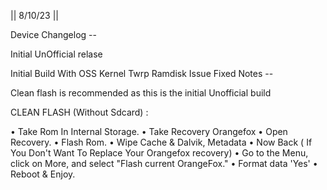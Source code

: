 || 8/10/23 ||

Device Changelog --

Initial UnOfficial relase

Initial Build With OSS Kernel Twrp Ramdisk Issue Fixed Notes --

Clean flash is recommended as this is the initial Unofficial build

CLEAN FLASH (Without Sdcard) :

• Take Rom In Internal Storage. 
• Take Recovery Orangefox
• Open Recovery. 
• Flash Rom. 
• Wipe Cache & Dalvik, Metadata 
• Now Back ( If You Don't Want To Replace Your Orangefox recovery) 
• Go to the Menu, click on More, and select "Flash current OrangeFox."
• Format data 'Yes' 
• Reboot & Enjoy.
